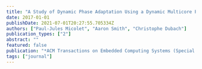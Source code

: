 ```yaml
---
title: "A Study of Dynamic Phase Adaptation Using a Dynamic Multicore Processor"
date: 2017-01-01
publishDate: 2021-07-01T20:27:55.705334Z
authors: ["Paul-Jules Micolet", "Aaron Smith", "Christophe Dubach"]
publication_types: ["2"]
abstract: ""
featured: false
publication: "*ACM Transactions on Embedded Computing Systems (Special Issue CASES 2017), <span style=\"font-weight:bold;color:black\">ACM TECS</span>*"
tags: ["journal"]
---
```


